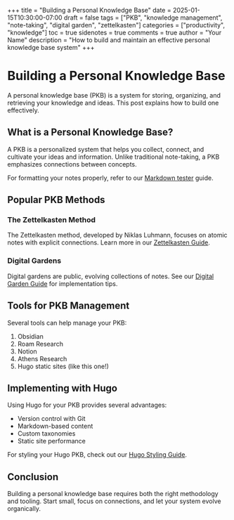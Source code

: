 +++
title = "Building a Personal Knowledge Base"
date = 2025-01-15T10:30:00-07:00
draft = false
tags = ["PKB", "knowledge management", "note-taking", "digital garden", "zettelkasten"]
categories = ["productivity", "knowledge"]
toc = true
sidenotes = true
comments = true
author = "Your Name"
description = "How to build and maintain an effective personal knowledge base system"
+++

# Building a Personal Knowledge Base

A personal knowledge base (PKB) is a system for storing, organizing, and retrieving your knowledge and ideas. This post explains how to build one effectively.

## What is a Personal Knowledge Base?

A PKB is a personalized system that helps you collect, connect, and cultivate your ideas and information. Unlike traditional note-taking, a PKB emphasizes connections between concepts.

For formatting your notes properly, refer to our [Markdown tester](/posts/post-1/) guide.

## Popular PKB Methods

### The Zettelkasten Method

The Zettelkasten method, developed by Niklas Luhmann, focuses on atomic notes with explicit connections. Learn more in our [Zettelkasten Guide](/posts/zettelkasten-method/).

### Digital Gardens

Digital gardens are public, evolving collections of notes. See our [Digital Garden Guide](/posts/digital-garden/) for implementation tips.

## Tools for PKB Management

Several tools can help manage your PKB:

1. Obsidian
2. Roam Research
3. Notion
4. Athens Research
5. Hugo static sites (like this one!)

## Implementing with Hugo

Using Hugo for your PKB provides several advantages:

- Version control with Git
- Markdown-based content
- Custom taxonomies
- Static site performance

For styling your Hugo PKB, check out our [Hugo Styling Guide](/posts/hugo-styling-guide/).

## Conclusion

Building a personal knowledge base requires both the right methodology and tooling. Start small, focus on connections, and let your system evolve organically.
